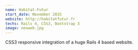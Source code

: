 ```yaml
---
name: Habitat-Futur
start_date: November 2015
website: http://habitatfutur.fr
techs: Rails 4, CSS3, Bootstrap 3
image: neoweb.jpg
---
```


CSS3 responsive integration of a huge Rails 4 based website.
